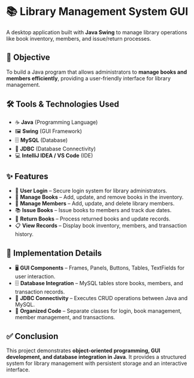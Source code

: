 # 📚 Library Management System GUI

A desktop application built with **Java Swing** to manage library operations like book inventory, members, and issue/return processes.

## 🎯 Objective
To build a Java program that allows administrators to **manage books and members efficiently**, providing a user-friendly interface for library management.

## 🛠️ Tools & Technologies Used
- ☕ **Java** (Programming Language)  
- 🖼️ **Swing** (GUI Framework)  
- 🗄️ **MySQL** (Database)  
- 🔗 **JDBC** (Database Connectivity)  
- 💻 **IntelliJ IDEA / VS Code** (IDE)

## ✨ Features
- 👤 **User Login** – Secure login system for library administrators.  
- 📖 **Manage Books** – Add, update, and remove books in the inventory.  
- 👥 **Manage Members** – Add, update, and delete library members.  
- 📚 **Issue Books** – Issue books to members and track due dates.  
- 🔄 **Return Books** – Process returned books and update records.  
- 📋 **View Records** – Display book inventory, members, and transaction history.  

## 🔧 Implementation Details
- 🖥️ **GUI Components** – Frames, Panels, Buttons, Tables, TextFields for user interaction.  
- 🗄️ **Database Integration** – MySQL tables store books, members, and transaction records.  
- 🔗 **JDBC Connectivity** – Executes CRUD operations between Java and MySQL.  
- 📂 **Organized Code** – Separate classes for login, book management, member management, and transactions.  

## ✅ Conclusion
This project demonstrates **object-oriented programming, GUI development, and database integration in Java**. It provides a structured system for library management with persistent storage and an interactive interface.

